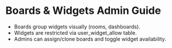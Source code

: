 # Boards & Widgets Admin Guide

- Boards group widgets visually (rooms, dashboards).
- Widgets are restricted via user_widget_allow table.
- Admins can assign/clone boards and toggle widget availability.

